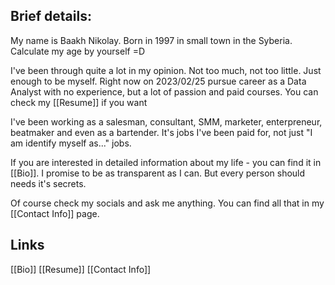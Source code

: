 ## Brief details:

My name is Baakh Nikolay.
Born in 1997 in small town in the Syberia. Calculate my age by yourself =D

I've been through quite a lot in my opinion. Not too much, not too little. Just enough to be myself. Right now on 2023/02/25 pursue career as a Data Analyst with no experience, but a lot of passion and paid courses. You can check my [[Resume]] if you want

I've been working as a salesman, consultant, SMM, marketer, enterpreneur, beatmaker and even as a bartender. It's  jobs I've been paid for, not just "I am identify myself as..." jobs.

If you are interested in detailed information about my life - you can find it in [[Bio]]. I promise to be as transparent as I can. But every person should needs it's secrets.

Of course check my socials and ask me anything. You can find all that in my [[Contact Info]] page.

## Links

[[Bio]]
[[Resume]]
[[Contact Info]]